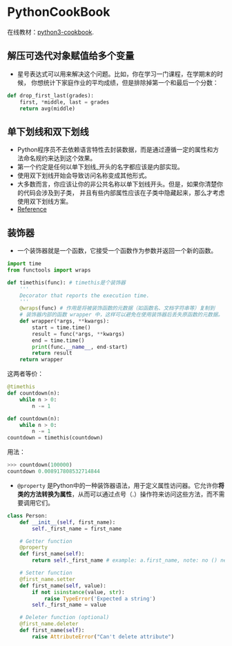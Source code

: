 # PythonCookBook

在线教材：[python3-cookbook](https://python3-cookbook.readthedocs.io/zh-cn/latest/index.html).

## 解压可迭代对象赋值给多个变量
* 星号表达式可以用来解决这个问题。比如，你在学习一门课程，在学期末的时候， 你想统计下家庭作业的平均成绩，但是排除掉第一个和最后一个分数：

```python
def drop_first_last(grades):
    first, *middle, last = grades
    return avg(middle)
```

## 单下划线和双下划线
* Python程序员不去依赖语言特性去封装数据，而是通过遵循一定的属性和方法命名规约来达到这个效果。 
* 第一个约定是任何以单下划线_开头的名字都应该是内部实现。
* 使用双下划线开始会导致访问名称变成其他形式。
*  大多数而言，你应该让你的非公共名称以单下划线开头。但是，如果你清楚你的代码会涉及到子类， 并且有些内部属性应该在子类中隐藏起来，那么才考虑使用双下划线方案。
* [Reference](https://python3-cookbook.readthedocs.io/zh-cn/latest/c08/p05_encapsulating_names_in_class.html)

## 装饰器
* 一个装饰器就是一个函数，它接受一个函数作为参数并返回一个新的函数。
```python
import time
from functools import wraps

def timethis(func): # timethis是个装饰器
    '''
    Decorator that reports the execution time.
    '''
    @wraps(func) # 作用是将被装饰函数的元数据（如函数名、文档字符串等）复制到
    # 装饰器内部的函数 wrapper 中，这样可以避免在使用装饰器后丢失原函数的元数据。
    def wrapper(*args, **kwargs):
        start = time.time()
        result = func(*args, **kwargs)
        end = time.time()
        print(func.__name__, end-start)
        return result
    return wrapper
```
这两者等价：
```python
@timethis
def countdown(n):
    while n > 0:
        n -= 1
```
```python
def countdown(n):
    while n > 0:
        n -= 1
countdown = timethis(countdown)
```
用法：
```python
>>> countdown(100000)
countdown 0.008917808532714844
```


* `@property` 是Python中的一种装饰器语法，用于定义属性访问器。它允许你**将类的方法转换为属性**，从而可以通过点号（.）操作符来访问这些方法，而不需要调用它们。

```python
class Person:
    def __init__(self, first_name):
        self._first_name = first_name

    # Getter function
    @property
    def first_name(self):
        return self._first_name # example: a.first_name, note: no () needed

    # Setter function
    @first_name.setter
    def first_name(self, value):
        if not isinstance(value, str):
            raise TypeError('Expected a string')
        self._first_name = value

    # Deleter function (optional)
    @first_name.deleter
    def first_name(self):
        raise AttributeError("Can't delete attribute")
```
